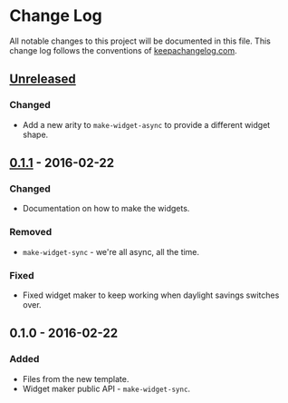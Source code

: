 # Change Log
All notable changes to this project will be documented in this file. This change log follows the conventions of [keepachangelog.com](http://keepachangelog.com/).

## [Unreleased]
### Changed
- Add a new arity to `make-widget-async` to provide a different widget shape.

## [0.1.1] - 2016-02-22
### Changed
- Documentation on how to make the widgets.

### Removed
- `make-widget-sync` - we're all async, all the time.

### Fixed
- Fixed widget maker to keep working when daylight savings switches over.

## 0.1.0 - 2016-02-22
### Added
- Files from the new template.
- Widget maker public API - `make-widget-sync`.

[Unreleased]: https://github.com/your-name/bejeweled-bot/compare/0.1.1...HEAD
[0.1.1]: https://github.com/your-name/bejeweled-bot/compare/0.1.0...0.1.1
